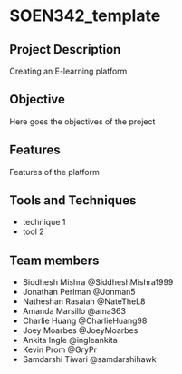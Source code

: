 # SOEN342_template

## Project Description
Creating an E-learning platform

## Objective
Here goes the objectives of the project

## Features
Features of the platform

## Tools and Techniques
- technique 1
- tool 2

## Team members
- Siddhesh Mishra @SiddheshMishra1999
- Jonathan Perlman @Jonman5
- Natheshan Rasaiah @NateTheL8
- Amanda Marsillo @ama363
- Charlie Huang @CharlieHuang98
- Joey Moarbes @JoeyMoarbes
- Ankita Ingle @ingleankita	
- Kevin Prom @GryPr
- Samdarshi Tiwari @samdarshihawk
